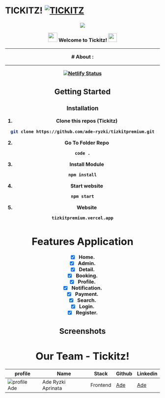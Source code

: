# TICKITZ!  [![TICKITZ](https://awesome.re/badge-flat2.svg)](https://)
<h3 align="center">

![](https://capsule-render.vercel.app/api?type=waving&color=gradient&height=100&section=header)

<img src="https://camo.githubusercontent.com/5bbf8ca61ef5f92684489ace45ad6f45984fff87a621040c62b1fe31e3005ff9/687474703a2f2f692e696d6775722e636f6d2f436a34724d72532e676966" width="30">
  Welcome to Tickitz!
  <img src="https://media.giphy.com/media/hvRJCLFzcasrR4ia7z/giphy.gif" width="28">
  
---
<div align="center">
# About :
  
---
[![Netlify Status](https://img.shields.io/badge/Vercel-000000?style=for-the-badge&logo=vercel&logoColor=white)](tizkitpremium.vercel.app)
## Getting Started
  
### Installation
  
1. Clone this repos (Tickitz)
```sh
git clone https://github.com/ade-ryzki/tizkitpremium.git
```
2. Go To Folder Repo
```sh
code .
```
3. Install Module
```sh
npm install
```
  
4. Start website
```sh
npm start
```
5. Website
```sh
tizkitpremium.vercel.app
```  
# Features Application
- [x] Home.
- [x] Admin.
- [x] Detail.
- [x] Booking.
- [x] Profile.
- [x] Notification.
- [x] Payment.
- [x] Search.
- [x] Login.
- [x] Register.
## Screenshots  

  
# Our Team - Tickitz!
 | profile | Name | Stack | Github | Linkedin |
 | ------- | ---- | ------ | ------ | -------- |
 | ![profile Ade][img-Ade] | Ade Ryzki Aprinata | Frontend | [Ade](https://github.com/ade-ryzki)|[Ade](https://www.linkedin.com/in/aderyzki/)
  
[img-Ade]: https://avatars.githubusercontent.com/u/95088271?v=4

